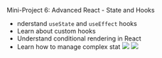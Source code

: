 Mini-Project 6: Advanced React - State and Hooks
- nderstand `useState` and `useEffect` hooks
- Learn about custom hooks
- Understand conditional rendering in React
- Learn how to manage complex stat
<a href="https://codeclimate.com/github/SH4DOWS20/Ecommerce/maintainability"><img src="https://api.codeclimate.com/v1/badges/c5887f6279a2fe693cee/maintainability" /></a>
<a href="https://codeclimate.com/github/SH4DOWS20/Ecommerce/test_coverage"><img src="https://api.codeclimate.com/v1/badges/c5887f6279a2fe693cee/test_coverage" /></a>
